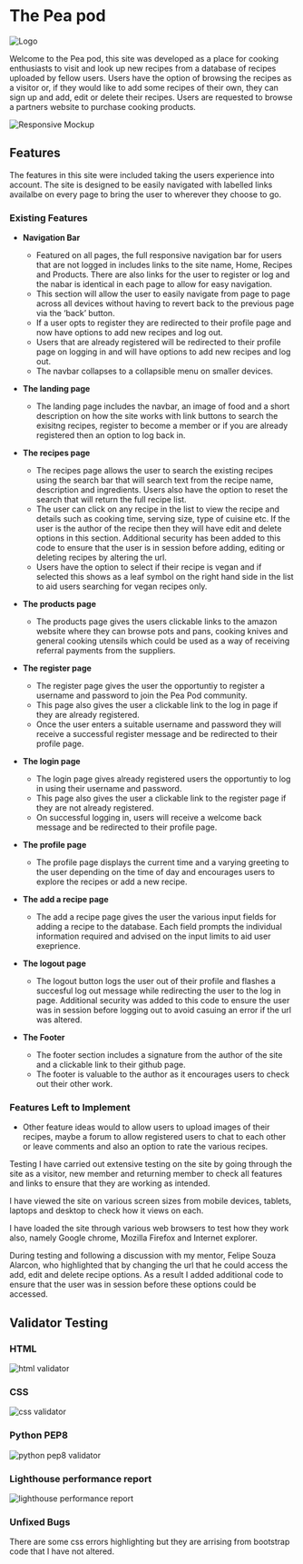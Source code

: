 # The Pea pod

![Logo](https://github.com/NFox13/MS3-Python-and-Data-centric-development/blob/master/static/images/logo.jpg)

Welcome to the Pea pod, this site was developed as a place for cooking enthusiasts to visit and look up new recipes from a database of recipes uploaded by fellow users.
Users have the option of browsing the recipes as a visitor or, if they would like to add some recipes of their own, they can sign up and add, edit or delete their recipes.
Users are requested to browse a partners website to purchase cooking products.

![Responsive Mockup](https://github.com/NFox13/MS3-Python-and-Data-centric-development/blob/master/static/testing/responsive.jpg)

## Features 

The features in this site were included taking the users experience into account. The site is designed to be easily navigated with labelled links availalbe on every page to bring the user to wherever they choose to go.

### Existing Features

- __Navigation Bar__

  - Featured on all pages, the full responsive navigation bar for users that are not logged in includes links to the site name, Home, Recipes and Products. There are also links for the user to register or log and the nabar is identical in each page to allow for easy navigation.
  - This section will allow the user to easily navigate from page to page across all devices without having to revert back to the previous page via the ‘back’ button. 
  - If a user opts to register they are redirected to their profile page and now have options to add new recipes and log out.
  - Users that are already registered will be redirected to their profile page on logging in and will have options to add new recipes and log out.
  - The navbar collapses to a collapsible menu on smaller devices.

- __The landing page__

  - The landing page includes the navbar, an image of food and a short description on how the site works with link buttons to search the exisitng recipes, register to become a member or if you are already registered then an option to log back in.

- __The recipes page__

  - The recipes page allows the user to search the existing recipes using the search bar that will search text from the recipe name, description and ingredients. Users also have the option to reset the search that will return the full recipe list.
  - The user can click on any recipe in the list to view the recipe and details such as cooking time, serving size, type of cuisine etc. If the user is the author of the recipe then they will have edit and delete options in this section. Additional security has been added to this code to ensure that the user is in session before adding, editing or deleting recipes by altering the url.
  - Users have the option to select if their recipe is vegan and if selected this shows as a leaf symbol on the right hand side in the list to aid users searching for vegan recipes only.

- __The products page__

  - The products page gives the users clickable links to the amazon website where they can browse pots and pans, cooking knives and general cooking utensils which could be used as a way of receiving referral payments from the suppliers. 

- __The register page__

  - The register page gives the user the opportuntiy to register a username and password to join the Pea Pod community.
  - This page also gives the user a clickable link to the log in page if they are already registered.
  - Once the user enters a suitable username and password they will receive a successful register message and be redirected to their profile page. 

- __The login page__

  - The login page gives already registered users the opportuntiy to log in using their username and password.
  - This page also gives the user a clickable link to the register page if they are not already registered.
  - On successful logging in, users will receive a welcome back message and be redirected to their profile page. 

- __The profile page__

  - The profile page displays the current time and a varying greeting to the user depending on the time of day and encourages users to explore the recipes or add a new recipe. 

- __The add a recipe page__

  - The add a recipe page gives the user the various input fields for adding a recipe to the database. Each field prompts the individual information required and advised on the input limits to aid user exeprience.

- __The logout page__

  - The logout button logs the user out of their profile and flashes a succesful log out message while redirecting the user to the log in page. Additional security was added to this code to ensure the user was in session before logging out to avoid casuing an error if the url was altered.

- __The Footer__ 

  - The footer section includes a signature from the author of the site and a clickable link to their github page.
  - The footer is valuable to the author as it encourages users to check out their other work.


### Features Left to Implement

- Other feature ideas would to allow users to upload images of their recipes, maybe a forum to allow registered users to chat to each other or leave comments and also an option to rate the various recipes. 

Testing
I have carried out extensive testing on the site by going through the site as a visitor, new member and returning member to check all features and links to ensure that they are working as intended.

I have viewed the site on various screen sizes from mobile devices, tablets, laptops and desktop to check how it views on each.

I have loaded the site through various web browsers to test how they work also, namely Google chrome, Mozilla Firefox and Internet explorer.

During testing and following a discussion with my mentor, Felipe Souza Alarcon, who highlighted that by changing the url that he could access the add, edit and delete recipe options. As a result I added additional code to ensure that the user was in session before these options could be accessed.


## Validator Testing
### HTML
![html validator](https://github.com/NFox13/MS3-Python-and-Data-centric-development/blob/master/static/testing/htmlValidator.jpg)
### CSS
![css validator](https://github.com/NFox13/MS3-Python-and-Data-centric-development/blob/master/static/testing/cssValidator.jpg)
### Python PEP8 
![python pep8 validator](https://github.com/NFox13/MS3-Python-and-Data-centric-development/blob/master/static/testing/pythonPep8Check.jpg)
### Lighthouse performance report
![lighthouse performance report](https://github.com/NFox13/MS3-Python-and-Data-centric-development/blob/master/static/testing/lighthouse.jpg)
### Unfixed Bugs
There are some css errors highlighting but they are arrising from bootstrap code that I have not altered.